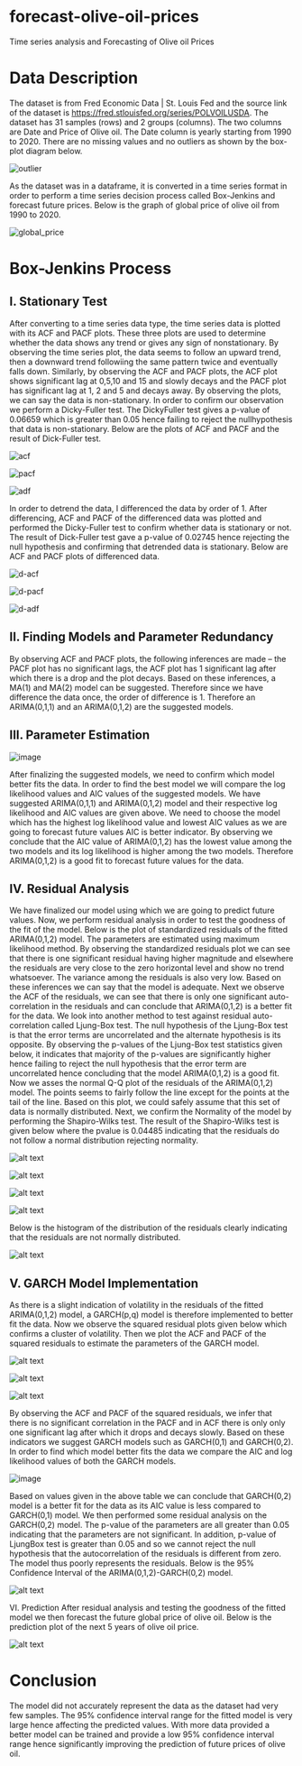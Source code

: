 # forecast-olive-oil-prices
Time series analysis and Forecasting of Olive oil Prices

# Data Description
The dataset is from Fred Economic Data | St. Louis Fed and the source link of the dataset is
https://fred.stlouisfed.org/series/POLVOILUSDA. The dataset has 31 samples (rows) and 2 groups
(columns). The two columns are Date and Price of Olive oil. The Date column is yearly starting from
1990 to 2020. There are no missing values and no outliers as shown by the box-plot diagram below.

![outlier](https://user-images.githubusercontent.com/40643158/212625825-9523f140-b7a6-436f-b36c-a61a07a644e6.png)

As the dataset was in a dataframe, it is converted in a time series format in order to perform a time
series decision process called Box-Jenkins and forecast future prices. Below is the graph of global price
of olive oil from 1990 to 2020.

![global_price](https://user-images.githubusercontent.com/40643158/212627573-17607845-7d34-4dee-a6d7-3d42051e0a92.png)

# Box-Jenkins Process
## I. Stationary Test
After converting to a time series data type, the time series data is plotted with its ACF and PACF plots.
These three plots are used to determine whether the data shows any trend or gives any sign of nonstationary. By observing the time series plot, the data seems to follow an upward trend, then a downward trend followiing the same pattern twice and eventually falls down. Similarly, by observing the
ACF and PACF plots, the ACF plot shows significant lag at 0,5,10 and 15 and slowly decays and the
PACF plot has significant lag at 1, 2 and 5 and decays away. By observing the plots, we can say the
data is non-stationary. In order to confirm our observation we perform a Dicky-Fuller test. The DickyFuller test gives a p-value of 0.06659 which is greater than 0.05 hence failing to reject the nullhypothesis that data is non-stationary. Below are the plots of ACF and PACF and the result of Dick-Fuller test.

![acf](https://user-images.githubusercontent.com/40643158/212627650-6344c9a2-20c6-4497-9635-2f15204c9e1e.png)

![pacf](https://user-images.githubusercontent.com/40643158/212627694-edb0b0c3-3e66-4009-b999-e73b3c60f6f9.png)

![adf](https://user-images.githubusercontent.com/40643158/212627736-f103669c-455a-4075-ae4b-5e317e7cf5c9.png)

In order to detrend the data, I differenced the data by order of 1. After differencing, ACF and PACF of
the differenced data was plotted and performed the Dicky-Fuller test to confirm whether data is
stationary or not. The result of Dick-Fuller test gave a p-value of 0.02745 hence rejecting the null
hypothesis and confirming that detrended data is stationary. Below are ACF and PACF plots of
differenced data.

![d-acf](https://user-images.githubusercontent.com/40643158/212627894-576be70c-8621-4287-ba4f-399913619528.png)

![d-pacf](https://user-images.githubusercontent.com/40643158/212627922-96538351-d98d-4c5b-b943-92a199a3aec6.png)

![d-adf](https://user-images.githubusercontent.com/40643158/212627957-cd591530-a6d5-4a86-8542-a6ef097ff3f6.png)

## II. Finding Models and Parameter Redundancy
By observing ACF and PACF plots, the following inferences are made – the PACF plot has no
significant lags, the ACF plot has 1 significant lag after which there is a drop and the plot decays.
Based on these inferences, a MA(1) and MA(2) model can be suggested. Therefore since we have
difference the data once, the order of difference is 1. Therefore an ARIMA(0,1,1) and an
ARIMA(0,1,2) are the suggested models.

## III. Parameter Estimation
![image](https://user-images.githubusercontent.com/40643158/212626803-f156b56f-1441-4eca-9fc8-72240aa25d31.png)

After finalizing the suggested models, we need to confirm which model better fits the data. In order to
find the best model we will compare the log likelihood values and AIC values of the suggested models.
We have suggested ARIMA(0,1,1) and ARIMA(0,1,2) model and their respective log likelihood and
AIC values are given above. We need to choose the model which has the highest log likelihood value
and lowest AIC values as we are going to forecast future values AIC is better indicator. By observing
we conclude that the AIC value of ARIMA(0,1,2) has the lowest value among the two models and its
log likelihood is higher among the two models. Therefore ARIMA(0,1,2) is a good fit to forecast future
values for the data.

## IV. Residual Analysis
We have finalized our model using which we are going to predict future values. Now, we perform
residual analysis in order to test the goodness of the fit of the model. Below is the plot of standardized
residuals of the fitted ARIMA(0,1,2) model. The parameters are estimated using maximum likelihood
method. By observing the standardized residuals plot we can see that there is one significant residual
having higher magnitude and elsewhere the residuals are very close to the zero horizontal level and
show no trend whatsoever. The variance among the residuals is also very low. Based on these
inferences we can say that the model is adequate. Next we observe the ACF of the residuals, we can see
that there is only one significant auto-correlation in the residuals and can conclude that ARIMA(0,1,2)
is a better fit for the data. We look into another method to test against residual auto-correlation called
Ljung-Box test. The null hypothesis of the Ljung-Box test is that the error terms are uncorrelated and
the alternate hypothesis is its opposite. By observing the p-values of the Ljung-Box test statistics given
below, it indicates that majority of the p-values are significantly higher hence failing to reject the null
hypothesis that the error term are uncorrelated hence concluding that the model ARIMA(0,1,2) is a
good fit. Now we asses the normal Q-Q plot of the residuals of the ARIMA(0,1,2) model. The points
seems to fairly follow the line except for the points at the tail of the line. Based on this plot, we could
safely assume that this set of data is normally distributed. Next, we confirm the Normality of the model
by performing the Shapiro-Wilks test. The result of the Shapiro-Wilks test is given below where the pvalue is 0.04485 indicating that the residuals do not follow a normal distribution rejecting normality.

![alt text](https://github.com/[username]/[reponame]/blob/[branch]/image.jpg?raw=true)

![alt text](https://github.com/[username]/[reponame]/blob/[branch]/image.jpg?raw=true)

![alt text](https://github.com/[username]/[reponame]/blob/[branch]/image.jpg?raw=true)

![alt text](https://github.com/[username]/[reponame]/blob/[branch]/image.jpg?raw=true)

Below is the histogram of the distribution of the residuals clearly indicating that the residuals are not
normally distributed.

![alt text](https://github.com/[username]/[reponame]/blob/[branch]/image.jpg?raw=true)

## V. GARCH Model Implementation
As there is a slight indication of volatility in the residuals of the fitted ARIMA(0,1,2) model, a
GARCH(p,q) model is therefore implemented to better fit the data. Now we observe the squared
residual plots given below which confirms a cluster of volatility. Then we plot the ACF and PACF of
the squared residuals to estimate the parameters of the GARCH model.

![alt text](https://github.com/[username]/[reponame]/blob/[branch]/image.jpg?raw=true)

![alt text](https://github.com/[username]/[reponame]/blob/[branch]/image.jpg?raw=true)

![alt text](https://github.com/[username]/[reponame]/blob/[branch]/image.jpg?raw=true)

By observing the ACF and PACF of the squared residuals, we infer that there is no significant
correlation in the PACF and in ACF there is only only one significant lag after which it drops and
decays slowly. Based on these indicators we suggest GARCH models such as GARCH(0,1) and
GARCH(0,2). In order to find which model better fits the data we compare the AIC and log likelihood
values of both the GARCH models.

![image](https://user-images.githubusercontent.com/40643158/212627302-f4520849-b8e0-452c-abff-477afcba0671.png)

Based on values given in the above table we can conclude that GARCH(0,2) model is a better fit for the
data as its AIC value is less compared to GARCH(0,1) model.
We then performed some residual analysis on the GARCH(0,2) model. The p-value of the parameters
are all greater than 0.05 indicating that the parameters are not significant. In addition, p-value of LjungBox test is greater than 0.05 and so we cannot reject the null hypothesis that the autocorrelation of the
residuals is different from zero. The model thus poorly represents the residuals.
Below is the 95% Confidence Interval of the ARIMA(0,1,2)-GARCH(0,2) model.

![alt text](https://github.com/[username]/[reponame]/blob/[branch]/image.jpg?raw=true)

VI. Prediction
After residual analysis and testing the goodness of the fitted model we then forecast the future global
price of olive oil. Below is the prediction plot of the next 5 years of olive oil price.

![alt text](https://github.com/[username]/[reponame]/blob/[branch]/image.jpg?raw=true)

# Conclusion
The model did not accurately represent the data as the dataset had very few samples. The 95%
confidence interval range for the fitted model is very large hence affecting the predicted values. With
more data provided a better model can be trained and provide a low 95% confidence interval range
hence significantly improving the prediction of future prices of olive oil.
